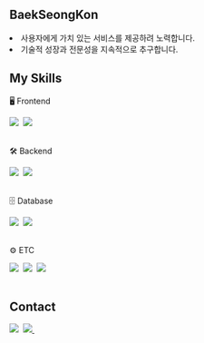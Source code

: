 <div> 
    <h2> BaekSeongKon </h2>  
    <div> 
      <li> 사용자에게 가치 있는 서비스를 제공하려 노력합니다.</li>
      <li> 기술적 성장과 전문성을 지속적으로 추구합니다. </div> 
    </div>
<div>
  <h2>My Skills</h2>
  <p>🖥️ Frontend</p>
  <img src="https://img.shields.io/badge/react-%2320232a.svg?style=for-the-badge&logo=react&logoColor=%2361DAFB" />&nbsp
  <img src="https://img.shields.io/badge/Next-black?style=for-the-badge&logo=next.js&logoColor=white" />&nbsp
</div>
<br>
<div>
  <p>🛠️ Backend</p>
  <img src="https://img.shields.io/badge/express.js-%23404d59.svg?style=for-the-badge&logo=express&logoColor=%2361DAFB" />&nbsp
  <img src="https://img.shields.io/badge/php-%23777BB4.svg?style=for-the-badge&logo=php&logoColor=white" />&nbsp
</div>
<br>
<div>
  <p>🗄️ Database</p>
  <img src="https://img.shields.io/badge/mysql-4479A1.svg?style=for-the-badge&logo=mysql&logoColor=white" />&nbsp
  <img src="https://img.shields.io/badge/MariaDB-003545?style=for-the-badge&logo=mariadb&logoColor=white" />&nbsp
</div>
<br>
<div>
  <p>⚙️ ETC</p>
  <img src="https://img.shields.io/badge/git-%23F05033.svg?style=for-the-badge&logo=git&logoColor=white" />&nbsp
  <img src="https://img.shields.io/badge/Notion-%23000000.svg?style=for-the-badge&logo=notion&logoColor=white" />&nbsp
  <img src="https://img.shields.io/badge/figma-%23F24E1E.svg?style=for-the-badge&logo=figma&logoColor=white" />&nbsp
</div>
<br>

<div>
  <h2>Contact</h2>
  <img src="https://img.shields.io/badge/canoa950327@gmail.com-EA4335?style=for-the-badge&logo=gmail&logoColor=white" />&nbsp
  <a href="https://canoa.site">
  <img src="https://img.shields.io/badge/Portfolio-%23000000.svg?style=for-the-badge&logo=firefox&logoColor=#FF7139" />&nbsp
  </a>
</div>
  
  

  




